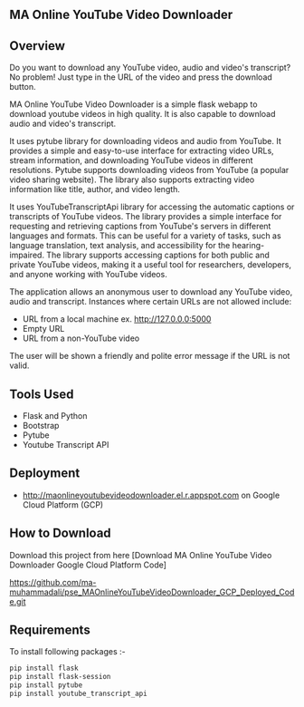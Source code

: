 ## MA Online YouTube Video Downloader

## Overview
Do you want to download any YouTube video, audio and video's transcript? No problem! Just type in the URL of the video and press the download button.

MA Online YouTube Video Downloader is a simple flask webapp to download youtube videos in high quality. It is also capable to download audio and video's transcript.

It uses pytube library for downloading videos and audio from YouTube.
It provides a simple and easy-to-use interface for extracting video URLs, stream information, and downloading YouTube videos in different resolutions. 
Pytube supports downloading videos from YouTube (a popular video sharing website). 
The library also supports extracting video information like title, author, and video length.


It uses YouTubeTranscriptApi library for accessing the automatic captions or transcripts of YouTube videos. 
The library provides a simple interface for requesting and retrieving captions from YouTube's servers in different languages and formats.
This can be useful for a variety of tasks, such as language translation, text analysis, and accessibility for the hearing-impaired. 
The library supports accessing captions for both public and private YouTube videos, making it a useful tool for researchers, developers, and anyone working with YouTube videos.


The application allows an anonymous user to download any YouTube video, audio and transcript. Instances where certain URLs are not allowed include:
- URL from a local machine ex. http://127.0.0.0:5000
- Empty URL
- URL from a non-YouTube video

The user will be shown a friendly and polite error message if the URL is not valid.

## Tools Used

- Flask and Python
- Bootstrap
- Pytube
- Youtube Transcript API

## Deployment

- http://maonlineyoutubevideodownloader.el.r.appspot.com on Google Cloud Platform (GCP)


## How to Download

Download this project from here [Download MA Online YouTube Video Downloader Google Cloud Platform Code]

https://github.com/ma-muhammadali/pse_MAOnlineYouTubeVideoDownloader_GCP_Deployed_Code.git

## Requirements

To install following packages :-

```bash
pip install flask
pip install flask-session
pip install pytube
pip install youtube_transcript_api
```